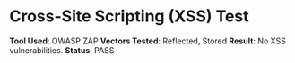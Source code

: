 # Cross-Site Scripting (XSS) Test

**Tool Used**: OWASP ZAP
**Vectors Tested**: Reflected, Stored
**Result**: No XSS vulnerabilities.
**Status**: PASS